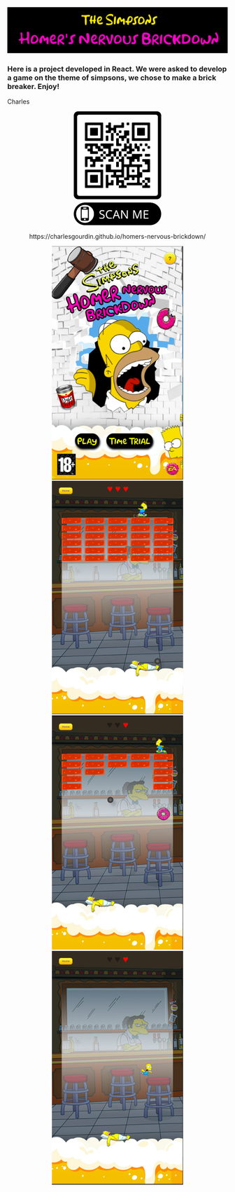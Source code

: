 <img src='./src/images/Banniere.png' alt='banniere'/>

### Here is a project developed in React. We were asked to develop a game on the theme of simpsons, we chose to make a brick breaker. Enjoy!
Charles

<p align="center">
  <img src='./src/images/hnb_qr_code.png' alt='QRCode' width="200"/>
</p>
<p align="center">
https://charlesgourdin.github.io/homers-nervous-brickdown/
</p>

<p align="center">
<img src='./src/images/homepage.png' alt='homepage' width="300"/>   
<img src='./src/images/startGame.png' alt='startGame' width="300"/>   
<img src='./src/images/donuts_fall.png' alt='donuts' width="300"/>   
<img src='./src/images/bartFall.png' alt='bartFall' width="300"/>   
</div>



